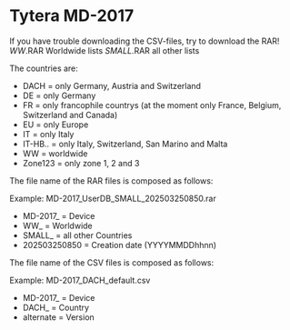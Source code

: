 # Tytera MD-2017 #

If you have trouble downloading the CSV-files, try to download the RAR!
*WW*.RAR		Worldwide lists
*SMALL*.RAR		all other lists

The countries are:
- DACH			=	only Germany, Austria and Switzerland
- DE			=	only Germany
- FR			=	only francophile countrys (at the moment only France, Belgium, Switzerland and Canada)
- EU			=	only Europe
- IT			=	only Italy
- IT-HB..		=	only Italy, Switzerland, San Marino and Malta
- WW			=	worldwide
- Zone123		=	only zone 1, 2 and 3

The file name of the RAR files is composed as follows:

Example: MD-2017_UserDB_SMALL_202503250850.rar
- MD-2017_		=	Device
- WW_			=	Worldwide
- SMALL_		=	all other Countries
- 202503250850	=	Creation date (YYYYMMDDhhnn)


The file name of the CSV files is composed as follows:

Example: MD-2017_DACH_default.csv
- MD-2017_		=	Device
- DACH_			=	Country
- alternate		=	Version

